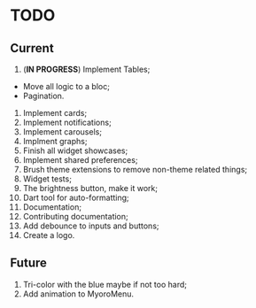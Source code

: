 # TODO

## Current

1. (**IN PROGRESS**) Implement Tables;

- Move all logic to a bloc;
- Pagination.

1. Implement cards;
1. Implement notifications;
1. Implement carousels;
1. Implment graphs;
1. Finish all widget showcases;
1. Implement shared preferences;
1. Brush theme extensions to remove non-theme related things;
1. Widget tests;
1. The brightness button, make it work;
1. Dart tool for auto-formatting;
1. Documentation;
1. Contributing documentation;
1. Add debounce to inputs and buttons;
1. Create a logo.

## Future

1. Tri-color with the blue maybe if not too hard;
1. Add animation to MyoroMenu.
